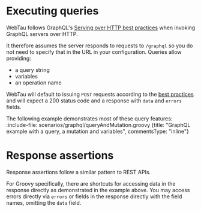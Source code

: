 # Executing queries

WebTau follows GraphQL's [Serving over HTTP best practices](https://graphql.org/learn/serving-over-http/) when invoking
GraphQL servers over HTTP.

It therefore assumes the server responds to requests to `/graphql` so you do not need to specify that in the URL in your configuration.
Queries allow providing:
* a query string
* variables
* an operation name

WebTau will default to issuing `POST` requests according to the [best practices](https://graphql.org/learn/serving-over-http/#post-request)
and will expect a 200 status code and a response with `data` and `errors` fields.

The following example demonstrates most of these query features:
:include-file: scenarios/graphql/queryAndMutation.groovy {title: "GraphQL example with a query, a mutation and variables", commentsType: "inline"}

# Response assertions

Response assertions follow a similar pattern to REST APIs.

For Groovy specifically, there are shortcuts for accessing data in the response directly as demonstrated in the example above.
You may access errors directly via `errors` or fields in the response directly with the field names, omitting the `data` field.
